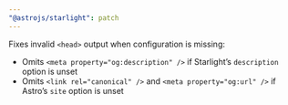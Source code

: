 ```yaml
---
"@astrojs/starlight": patch
---
```


Fixes invalid `<head>` output when configuration is missing:
- Omits `<meta property="og:description" />` if Starlight’s `description` option is unset
- Omits `<link rel="canonical" />` and `<meta property="og:url" />` if Astro’s `site` option is unset
